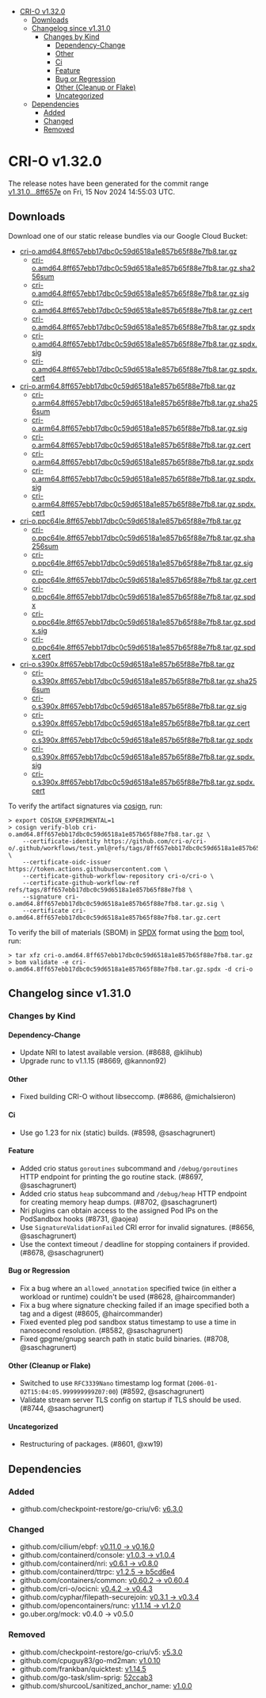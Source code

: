 - [CRI-O v1.32.0](#cri-o-v1320)
  - [Downloads](#downloads)
  - [Changelog since v1.31.0](#changelog-since-v1310)
    - [Changes by Kind](#changes-by-kind)
      - [Dependency-Change](#dependency-change)
      - [Other](#other)
      - [Ci](#ci)
      - [Feature](#feature)
      - [Bug or Regression](#bug-or-regression)
      - [Other (Cleanup or Flake)](#other-cleanup-or-flake)
      - [Uncategorized](#uncategorized)
  - [Dependencies](#dependencies)
    - [Added](#added)
    - [Changed](#changed)
    - [Removed](#removed)

# CRI-O v1.32.0

The release notes have been generated for the commit range
[v1.31.0...8ff657e](https://github.com/cri-o/cri-o/compare/v1.31.0...v1.32.0) on Fri, 15 Nov 2024 14:55:03 UTC.

## Downloads

Download one of our static release bundles via our Google Cloud Bucket:

- [cri-o.amd64.8ff657ebb17dbc0c59d6518a1e857b65f88e7fb8.tar.gz](https://storage.googleapis.com/cri-o/artifacts/cri-o.amd64.8ff657ebb17dbc0c59d6518a1e857b65f88e7fb8.tar.gz)
  - [cri-o.amd64.8ff657ebb17dbc0c59d6518a1e857b65f88e7fb8.tar.gz.sha256sum](https://storage.googleapis.com/cri-o/artifacts/cri-o.amd64.8ff657ebb17dbc0c59d6518a1e857b65f88e7fb8.tar.gz.sha256sum)
  - [cri-o.amd64.8ff657ebb17dbc0c59d6518a1e857b65f88e7fb8.tar.gz.sig](https://storage.googleapis.com/cri-o/artifacts/cri-o.amd64.8ff657ebb17dbc0c59d6518a1e857b65f88e7fb8.tar.gz.sig)
  - [cri-o.amd64.8ff657ebb17dbc0c59d6518a1e857b65f88e7fb8.tar.gz.cert](https://storage.googleapis.com/cri-o/artifacts/cri-o.amd64.8ff657ebb17dbc0c59d6518a1e857b65f88e7fb8.tar.gz.cert)
  - [cri-o.amd64.8ff657ebb17dbc0c59d6518a1e857b65f88e7fb8.tar.gz.spdx](https://storage.googleapis.com/cri-o/artifacts/cri-o.amd64.8ff657ebb17dbc0c59d6518a1e857b65f88e7fb8.tar.gz.spdx)
  - [cri-o.amd64.8ff657ebb17dbc0c59d6518a1e857b65f88e7fb8.tar.gz.spdx.sig](https://storage.googleapis.com/cri-o/artifacts/cri-o.amd64.8ff657ebb17dbc0c59d6518a1e857b65f88e7fb8.tar.gz.spdx.sig)
  - [cri-o.amd64.8ff657ebb17dbc0c59d6518a1e857b65f88e7fb8.tar.gz.spdx.cert](https://storage.googleapis.com/cri-o/artifacts/cri-o.amd64.8ff657ebb17dbc0c59d6518a1e857b65f88e7fb8.tar.gz.spdx.cert)
- [cri-o.arm64.8ff657ebb17dbc0c59d6518a1e857b65f88e7fb8.tar.gz](https://storage.googleapis.com/cri-o/artifacts/cri-o.arm64.8ff657ebb17dbc0c59d6518a1e857b65f88e7fb8.tar.gz)
  - [cri-o.arm64.8ff657ebb17dbc0c59d6518a1e857b65f88e7fb8.tar.gz.sha256sum](https://storage.googleapis.com/cri-o/artifacts/cri-o.arm64.8ff657ebb17dbc0c59d6518a1e857b65f88e7fb8.tar.gz.sha256sum)
  - [cri-o.arm64.8ff657ebb17dbc0c59d6518a1e857b65f88e7fb8.tar.gz.sig](https://storage.googleapis.com/cri-o/artifacts/cri-o.arm64.8ff657ebb17dbc0c59d6518a1e857b65f88e7fb8.tar.gz.sig)
  - [cri-o.arm64.8ff657ebb17dbc0c59d6518a1e857b65f88e7fb8.tar.gz.cert](https://storage.googleapis.com/cri-o/artifacts/cri-o.arm64.8ff657ebb17dbc0c59d6518a1e857b65f88e7fb8.tar.gz.cert)
  - [cri-o.arm64.8ff657ebb17dbc0c59d6518a1e857b65f88e7fb8.tar.gz.spdx](https://storage.googleapis.com/cri-o/artifacts/cri-o.arm64.8ff657ebb17dbc0c59d6518a1e857b65f88e7fb8.tar.gz.spdx)
  - [cri-o.arm64.8ff657ebb17dbc0c59d6518a1e857b65f88e7fb8.tar.gz.spdx.sig](https://storage.googleapis.com/cri-o/artifacts/cri-o.arm64.8ff657ebb17dbc0c59d6518a1e857b65f88e7fb8.tar.gz.spdx.sig)
  - [cri-o.arm64.8ff657ebb17dbc0c59d6518a1e857b65f88e7fb8.tar.gz.spdx.cert](https://storage.googleapis.com/cri-o/artifacts/cri-o.arm64.8ff657ebb17dbc0c59d6518a1e857b65f88e7fb8.tar.gz.spdx.cert)
- [cri-o.ppc64le.8ff657ebb17dbc0c59d6518a1e857b65f88e7fb8.tar.gz](https://storage.googleapis.com/cri-o/artifacts/cri-o.ppc64le.8ff657ebb17dbc0c59d6518a1e857b65f88e7fb8.tar.gz)
  - [cri-o.ppc64le.8ff657ebb17dbc0c59d6518a1e857b65f88e7fb8.tar.gz.sha256sum](https://storage.googleapis.com/cri-o/artifacts/cri-o.ppc64le.8ff657ebb17dbc0c59d6518a1e857b65f88e7fb8.tar.gz.sha256sum)
  - [cri-o.ppc64le.8ff657ebb17dbc0c59d6518a1e857b65f88e7fb8.tar.gz.sig](https://storage.googleapis.com/cri-o/artifacts/cri-o.ppc64le.8ff657ebb17dbc0c59d6518a1e857b65f88e7fb8.tar.gz.sig)
  - [cri-o.ppc64le.8ff657ebb17dbc0c59d6518a1e857b65f88e7fb8.tar.gz.cert](https://storage.googleapis.com/cri-o/artifacts/cri-o.ppc64le.8ff657ebb17dbc0c59d6518a1e857b65f88e7fb8.tar.gz.cert)
  - [cri-o.ppc64le.8ff657ebb17dbc0c59d6518a1e857b65f88e7fb8.tar.gz.spdx](https://storage.googleapis.com/cri-o/artifacts/cri-o.ppc64le.8ff657ebb17dbc0c59d6518a1e857b65f88e7fb8.tar.gz.spdx)
  - [cri-o.ppc64le.8ff657ebb17dbc0c59d6518a1e857b65f88e7fb8.tar.gz.spdx.sig](https://storage.googleapis.com/cri-o/artifacts/cri-o.ppc64le.8ff657ebb17dbc0c59d6518a1e857b65f88e7fb8.tar.gz.spdx.sig)
  - [cri-o.ppc64le.8ff657ebb17dbc0c59d6518a1e857b65f88e7fb8.tar.gz.spdx.cert](https://storage.googleapis.com/cri-o/artifacts/cri-o.ppc64le.8ff657ebb17dbc0c59d6518a1e857b65f88e7fb8.tar.gz.spdx.cert)
- [cri-o.s390x.8ff657ebb17dbc0c59d6518a1e857b65f88e7fb8.tar.gz](https://storage.googleapis.com/cri-o/artifacts/cri-o.s390x.8ff657ebb17dbc0c59d6518a1e857b65f88e7fb8.tar.gz)
  - [cri-o.s390x.8ff657ebb17dbc0c59d6518a1e857b65f88e7fb8.tar.gz.sha256sum](https://storage.googleapis.com/cri-o/artifacts/cri-o.s390x.8ff657ebb17dbc0c59d6518a1e857b65f88e7fb8.tar.gz.sha256sum)
  - [cri-o.s390x.8ff657ebb17dbc0c59d6518a1e857b65f88e7fb8.tar.gz.sig](https://storage.googleapis.com/cri-o/artifacts/cri-o.s390x.8ff657ebb17dbc0c59d6518a1e857b65f88e7fb8.tar.gz.sig)
  - [cri-o.s390x.8ff657ebb17dbc0c59d6518a1e857b65f88e7fb8.tar.gz.cert](https://storage.googleapis.com/cri-o/artifacts/cri-o.s390x.8ff657ebb17dbc0c59d6518a1e857b65f88e7fb8.tar.gz.cert)
  - [cri-o.s390x.8ff657ebb17dbc0c59d6518a1e857b65f88e7fb8.tar.gz.spdx](https://storage.googleapis.com/cri-o/artifacts/cri-o.s390x.8ff657ebb17dbc0c59d6518a1e857b65f88e7fb8.tar.gz.spdx)
  - [cri-o.s390x.8ff657ebb17dbc0c59d6518a1e857b65f88e7fb8.tar.gz.spdx.sig](https://storage.googleapis.com/cri-o/artifacts/cri-o.s390x.8ff657ebb17dbc0c59d6518a1e857b65f88e7fb8.tar.gz.spdx.sig)
  - [cri-o.s390x.8ff657ebb17dbc0c59d6518a1e857b65f88e7fb8.tar.gz.spdx.cert](https://storage.googleapis.com/cri-o/artifacts/cri-o.s390x.8ff657ebb17dbc0c59d6518a1e857b65f88e7fb8.tar.gz.spdx.cert)

To verify the artifact signatures via [cosign](https://github.com/sigstore/cosign), run:

```console
> export COSIGN_EXPERIMENTAL=1
> cosign verify-blob cri-o.amd64.8ff657ebb17dbc0c59d6518a1e857b65f88e7fb8.tar.gz \
    --certificate-identity https://github.com/cri-o/cri-o/.github/workflows/test.yml@refs/tags/8ff657ebb17dbc0c59d6518a1e857b65f88e7fb8 \
    --certificate-oidc-issuer https://token.actions.githubusercontent.com \
    --certificate-github-workflow-repository cri-o/cri-o \
    --certificate-github-workflow-ref refs/tags/8ff657ebb17dbc0c59d6518a1e857b65f88e7fb8 \
    --signature cri-o.amd64.8ff657ebb17dbc0c59d6518a1e857b65f88e7fb8.tar.gz.sig \
    --certificate cri-o.amd64.8ff657ebb17dbc0c59d6518a1e857b65f88e7fb8.tar.gz.cert
```

To verify the bill of materials (SBOM) in [SPDX](https://spdx.org) format using the [bom](https://sigs.k8s.io/bom) tool, run:

```console
> tar xfz cri-o.amd64.8ff657ebb17dbc0c59d6518a1e857b65f88e7fb8.tar.gz
> bom validate -e cri-o.amd64.8ff657ebb17dbc0c59d6518a1e857b65f88e7fb8.tar.gz.spdx -d cri-o
```

## Changelog since v1.31.0

### Changes by Kind

#### Dependency-Change
 - Update NRI to latest available version. (#8688, @klihub)
 - Upgrade runc to v1.1.15 (#8669, @kannon92)

#### Other
 - Fixed building CRI-O without libseccomp. (#8686, @michalsieron)

#### Ci
 - Use go 1.23 for nix (static) builds. (#8598, @saschagrunert)

#### Feature
 - Added crio status `goroutines` subcommand and `/debug/goroutines` HTTP endpoint for printing the go routine stack. (#8697, @saschagrunert)
 - Added crio status `heap` subcommand and `/debug/heap` HTTP endpoint for creating memory heap dumps. (#8702, @saschagrunert)
 - Nri plugins can obtain access to the assigned Pod IPs on the PodSandbox hooks (#8731, @aojea)
 - Use `SignatureValidationFailed` CRI error for invalid signatures. (#8656, @saschagrunert)
 - Use the context timeout / deadline for stopping containers if provided. (#8678, @saschagrunert)

#### Bug or Regression
 - Fix a bug where an `allowed_annotation` specified twice (in either a workload or runtime) couldn't be used (#8628, @haircommander)
 - Fix a bug where signature checking failed if an image specified both a tag and a digest (#8605, @haircommander)
 - Fixed evented pleg pod sandbox status timestamp to use a time in nanosecond resolution. (#8582, @saschagrunert)
 - Fixed gpgme/gnupg search path in static build binaries. (#8708, @saschagrunert)

#### Other (Cleanup or Flake)
 - Switched to use `RFC3339Nano` timestamp log format (`2006-01-02T15:04:05.999999999Z07:00`) (#8592, @saschagrunert)
 - Validate stream server TLS config on startup if TLS should be used. (#8744, @saschagrunert)

#### Uncategorized
 - Restructuring of packages. (#8601, @xw19)

## Dependencies

### Added
- github.com/checkpoint-restore/go-criu/v6: [v6.3.0](https://github.com/checkpoint-restore/go-criu/tree/v6.3.0)

### Changed
- github.com/cilium/ebpf: [v0.11.0 → v0.16.0](https://github.com/cilium/ebpf/compare/v0.11.0...v0.16.0)
- github.com/containerd/console: [v1.0.3 → v1.0.4](https://github.com/containerd/console/compare/v1.0.3...v1.0.4)
- github.com/containerd/nri: [v0.6.1 → v0.8.0](https://github.com/containerd/nri/compare/v0.6.1...v0.8.0)
- github.com/containerd/ttrpc: [v1.2.5 → b5cd6e4](https://github.com/containerd/ttrpc/compare/v1.2.5...b5cd6e4)
- github.com/containers/common: [v0.60.2 → v0.60.4](https://github.com/containers/common/compare/v0.60.2...v0.60.4)
- github.com/cri-o/ocicni: [v0.4.2 → v0.4.3](https://github.com/cri-o/ocicni/compare/v0.4.2...v0.4.3)
- github.com/cyphar/filepath-securejoin: [v0.3.1 → v0.3.4](https://github.com/cyphar/filepath-securejoin/compare/v0.3.1...v0.3.4)
- github.com/opencontainers/runc: [v1.1.14 → v1.2.0](https://github.com/opencontainers/runc/compare/v1.1.14...v1.2.0)
- go.uber.org/mock: v0.4.0 → v0.5.0

### Removed
- github.com/checkpoint-restore/go-criu/v5: [v5.3.0](https://github.com/checkpoint-restore/go-criu/tree/v5.3.0)
- github.com/cpuguy83/go-md2man: [v1.0.10](https://github.com/cpuguy83/go-md2man/tree/v1.0.10)
- github.com/frankban/quicktest: [v1.14.5](https://github.com/frankban/quicktest/tree/v1.14.5)
- github.com/go-task/slim-sprig: [52ccab3](https://github.com/go-task/slim-sprig/tree/52ccab3)
- github.com/shurcooL/sanitized_anchor_name: [v1.0.0](https://github.com/shurcooL/sanitized_anchor_name/tree/v1.0.0)
